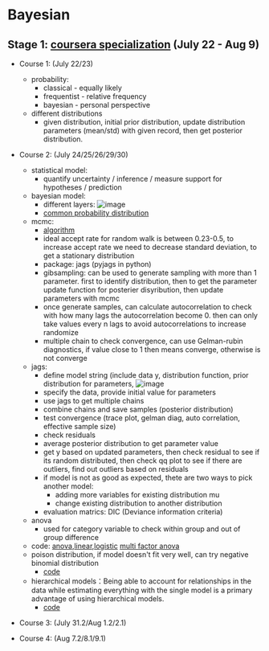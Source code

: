 # Bayesian

## Stage 1: [coursera specialization](https://www.coursera.org/specializations/bayesian-statistics) (July 22 - Aug 9) 
* Course 1: (July 22/23)
  * probability:
    * classical - equally likely
    * frequentist - relative frequency
    * bayesian - personal perspective  
  * different distributions 
    * given distribution, initial prior distribution, update distribution parameters (mean/std) with given record, then get posterior distribution.
* Course 2: (July 24/25/26/29/30)
  * statistical model:
     * quantify uncertainty / inference / measure support for hypotheses / prediction 
  * bayesian model:
     * different layers: ![image](https://github.com/user-attachments/assets/c9f26147-f894-45c1-b0f6-06ddc43edc25)
     * [common probability distribution](https://d3c33hcgiwev3.cloudfront.net/_d7c17d00198049b1ccfdf72d2831d2be_Distributions.pdf?Expires=1721952000&Signature=RQzRCiRolMCjHfzo8GPjuXmigL2eFlN04lpij7VErwUSqKInvC-95BMfx4ptMw00HPYK21KkZlD0lw8AyHbJuUSZ-JWYEyimnYeCxQkNNsI6nn5XR0sUqGM~dukoLY6DIpDWEnm2r1se~5PqsPnLCRVKxPuxH~IDPoMO97fDfMk_&Key-Pair-Id=APKAJLTNE6QMUY6HBC5A) 
  * mcmc: 
     * [algorithm](https://d3c33hcgiwev3.cloudfront.net/_caf094bf3db01507bea6305d040883e4_lesson_04.html?Expires=1722124800&Signature=bX~KLfjoymB0cNNuz1YKmj97Vm0yXwRqTUslMNiFF9RlZjy5RMiT-fSRIfmIP4iKtGuwgIAwQXRm2cTv~NfQN85MFDUQQvsjBX-fGfoXsyWmc9q5jKiloe9Ml5l9BY73-AjlOLNNOHQ7cio0lNXhXyXuI5CmX9Fn9OHqmEtE41s_&Key-Pair-Id=APKAJLTNE6QMUY6HBC5A)
     * ideal accept rate for random walk is between 0.23-0.5, to increase accept rate we need to decrease standard deviation, to get a stationary distribution
     * package: jags (pyjags in python)
     * gibsampling: can be used to generate sampling with more than 1 parameter. first to identify distribution, then to get the parameter update function for posterier disyribution, then update parameters with mcmc 
     * once generate samples, can calculate autocorrelation to check with how many lags the autocorrelation become 0. then can only take values every n lags to avoid autocorrelations to increase randomize
     * multiple chain to check convergence, can use Gelman-rubin diagnostics, if value close to 1 then means converge, otherwise is not converge
  * jags:
     * define model string (include data y, distribution function, prior distribution for parameters,
       ![image](https://github.com/user-attachments/assets/7f2b8bfd-8859-4a81-a668-47c2e7b289c5)
     * specify the data, provide initial value for parameters
     * use jags to get multiple chains
     * combine chains and save samples (posterior distribution) 
     * test convergence (trace plot, gelman diag, auto correlation, effective sample size)
     * check residuals 
     * average posterior distribution to get parameter value
     * get y based on updated parameters, then check residual to see if its random distributed, then check qq plot to see if there are outliers, find out outliers based on residuals
     * if model is not as good as expected, thete are two ways to pick another model: 
        * adding more variables for existing distribution mu 
        * change existing distribution to another distribution
     * evaluation matrics: DIC (Deviance information criteria)
  * anova
     * used for category variable to check within group and out of group difference
  * code: [anova](https://d3c33hcgiwev3.cloudfront.net/_79e4d8c2bf9cf1a0589ba96902cf8fee_lesson_08.html?Expires=1722384000&Signature=jHJZ9HmdYtXuB5vj25DXtlYRoWNZdkKQSlQLT1C7rEv-TrNIHc8s4Zq~4ky88PIzUaUko5PAbrtfwlXZu0OKh0wmABioEKNrWAe3v~0TQpFM1u-DSMaheyKiz42GgzKCr7JQLJsOV3aiGiJDWg9--4BFOmt7ydpiSq5FlVPNQpw_&Key-Pair-Id=APKAJLTNE6QMUY6HBC5A),[linear](https://d3c33hcgiwev3.cloudfront.net/_88ead38436bb1be19e37ed542ac9b49a_lesson_07.html?Expires=1722384000&Signature=TfIgZFyxqD8ZiG1NYF7K9G6Wrm9S-xAuviQdTQ06iFpC8jeHxegWZONJ71UdSoo~ZA4aqXWnGjbfWwAe1llNqudx3bIKObfZafWp6ryuJBYX5DF7dNcGOO~xMAx9rJkXExM9CDLFXtNos1uzh2nDpbBXobE2B1XYraiYsElDQ1U_&Key-Pair-Id=APKAJLTNE6QMUY6HBC5A),[logistic](https://d3c33hcgiwev3.cloudfront.net/_788f56b413be4c89c5a13d4b1faa2891_lesson_09.html?Expires=1722384000&Signature=TtRuCUGxJr6ApfOE5Ug6abtA0ya3TqfCKeYnzyiwJDw9KAw9fkeQe9O98aHZItvF5sxOVJxdNc5VEmA6pGemc~~qROkQIRLLZxgtt1-8zfjYu7HUpwLpWYTFDNe0RiZk9JSNpO6BlBTrf7DNj15iON6P7LEKwVGu9wdXzIgu~S0_&Key-Pair-Id=APKAJLTNE6QMUY6HBC5A)
          [multi factor anova](https://d3c33hcgiwev3.cloudfront.net/_934923025d1686bb6a850a5858fc97d7_lesson_08multipleANOVA.html?Expires=1722384000&Signature=OUEobQJVfu~KHoHFhvDC7HJNb5chnUC1aTP0JgZ8TwphO6oHJkqR1ZJlWGNZ5vqbN8D-FveemPBThWqf4SvpSzs9voGL5HeFAGuB9LuHS5i7OeXrZI5biCZqBIeKXtqQui0IY6AElzBmQYvtnLZt1cfJSypdSGk7E3-hU7dgwwM_&Key-Pair-Id=APKAJLTNE6QMUY6HBC5A)
  * poison distribution, if model doesn't fit very well, can try negative binomial distribution
     * [code](https://d3c33hcgiwev3.cloudfront.net/_2e3249041d23214d57cf3a2e01a69d5f_lesson_10.html?Expires=1722470400&Signature=BSw7zzNwj0rCE02-93LL1kWaXNgjF2yJ2NPjQBMUjPa7pwh6gGIwllW0NiLCtamOUk7g9nTINY548DSkyZnLF3kKMN23ggXEkOtZClbbrsVFrMAC0WuvHjhlPq4b64Frc0zjPCyqM-IpwS9s5Rm-QovRg8qRGr0EKjCvyNNZofg_&Key-Pair-Id=APKAJLTNE6QMUY6HBC5A)
  * hierarchical models：Being able to account for relationships in the data while estimating everything with the single model is a primary advantage of using hierarchical models.
     * [code](https://d3c33hcgiwev3.cloudfront.net/_c1ff186bc258dd9175da24316a7dcc25_lesson_11.html?Expires=1722470400&Signature=apP3Qa80MYOYmIuAZIFdiDt2RwXc-147QP1ywW9RX9bUhSzlLGFXEm5Nih9vf3KD~u57~WZV0pdpIIw5k4AAGxa2xqhoL2CesYiha36Iwt0LDY40YH50FVXgXUC9lRzp8X2-Jsh0ZnORP8KTYbcle7iZey5O6r0Iioe32mFGfhY_&Key-Pair-Id=APKAJLTNE6QMUY6HBC5A)

* Course 3: (July 31.2/Aug 1.2/2.1)
* Course 4: (Aug 7.2/8.1/9.1)
